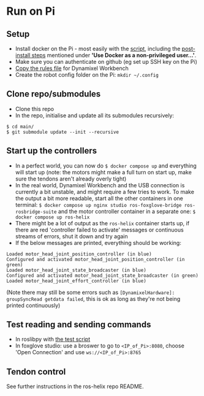 # Run on Pi
## Setup
- Install docker on the Pi - most easily with the [script](https://docs.docker.com/engine/install/debian/#install-using-the-convenience-script), including the [post-install steps](https://docs.docker.com/engine/install/linux-postinstall/#manage-docker-as-a-non-root-user) mentioned under **'Use Docker as a non-privileged user...'**.
- Make sure you can authenticate on github (eg set up SSH key on the Pi)
- [Copy the rules file](https://emanual.robotis.com/docs/en/software/dynamixel/dynamixel_workbench/#copy-rules-file) for Dynamixel Workbench
- Create the robot config folder on the Pi: `mkdir ~/.config`
## Clone repo/submodules
- Clone this repo
- In the repo, initialise and update all its submodules recursively:
```
$ cd main/
$ git submodule update --init --recursive
```
 ## Start up the controllers
 - In a perfect world, you can now do `$ docker compose up` and everything will start up (note: the motors might make a full turn on start up, make sure the tendons aren't already overly tight)
 - In the real world, Dynamixel Workbench and the USB connection is currently a bit unstable, and might require a few tries to work. To make the output a bit more readable, start all the other containers in one terminal: `$ docker compose up nginx studio ros-foxglove-bridge ros-rosbridge-suite` and the motor controller container in a separate one: `$ docker compose up ros-helix`
 - There might be a lot of output as the `ros-helix` container starts up, if there are red 'controller failed to activate' messages or continuous streams of errors, shut it down and try again
 - If the below messages are printed, everything should be working:
```
Loaded motor_head_joint_position_controller (in blue)
Configured and activated motor_head_joint_position_controller (in green)
Loaded motor_head_joint_state_broadcaster (in blue)
Configured and activated motor_head_joint_state_broadcaster (in green)
Loaded motor_head_joint_effort_controller (in blue)
```
(Note there may still be some errors such as `[DynamixelHardware]: groupSyncRead getdata failed`, this is ok as long as they're not being printed continuously)
## Test reading and sending commands
- In roslibpy with [the test script](https://github.com/fstella97/HelixRobotics/blob/main/ROS/roslibpy_test.py)
- In foxglove studio: use a broswer to go to `<IP_of_Pi>:8080`, choose 'Open Connection' and use `ws://<IP_of_Pi>:8765`

## Tendon control
See further instructions in the ros-helix repo README.
